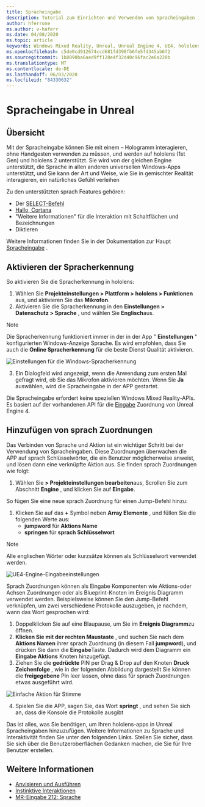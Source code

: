 ```yaml
---
title: Spracheingabe
description: Tutorial zum Einrichten und Verwenden von Spracheingaben in hololens 2 und Unreal Engine
author: hferrone
ms.author: v-haferr
ms.date: 04/08/2020
ms.topic: article
keywords: Windows Mixed Reality, Unreal, Unreal Engine 4, UE4, hololens 2, Voice, Voice Input, Spracherkennung, gemischte Realität, Entwicklung, Features, Dokumentation, Anleitungen, holograms, Spieleentwicklung
ms.openlocfilehash: c5de0cd912674ccd681fd398fb6fe5fd345ab6f2
ms.sourcegitcommit: 1b8090ba6aed9ff128e4f32d40c96fac2e6a220b
ms.translationtype: MT
ms.contentlocale: de-DE
ms.lasthandoff: 06/03/2020
ms.locfileid: "84330632"
---
```

# <a name="voice-input-in-unreal"></a>Spracheingabe in Unreal

## <a name="overview"></a>Übersicht
Mit der Spracheingabe können Sie mit einem – Hologramm interagieren, ohne Handgesten verwenden zu müssen, und werden auf hololens (1st Gen) und hololens 2 unterstützt. Sie wird von der gleichen Engine unterstützt, die Sprache in allen anderen universellen Windows-Apps unterstützt, und Sie kann der Art und Weise, wie Sie in gemischter Realität interagieren, ein natürliches Gefühl verleihen 

Zu den unterstützten sprach Features gehören:
- Der [SELECT-Befehl](https://docs.microsoft.com/windows/mixed-reality/voice-input#the-select-command)
- [Hallo, Cortana](https://docs.microsoft.com/windows/mixed-reality/voice-input#hey-cortana)
- "Weitere Informationen" für die Interaktion mit Schaltflächen und Bezeichnungen
- Diktieren

Weitere Informationen finden Sie in der Dokumentation zur Haupt [Spracheingabe](voice-input.md) .

## <a name="enabling-speech-recognition"></a>Aktivieren der Spracherkennung

So aktivieren Sie die Spracherkennung in hololens:
1. Wählen Sie **Projekteinstellungen > Plattform > hololens > Funktionen** aus, und aktivieren Sie das **Mikrofon**. 
2. Aktivieren Sie die Spracherkennung in den **Einstellungen > Datenschutz > Sprache** , und wählen Sie **Englisch**aus.

> [!NOTE]
> Die Spracherkennung funktioniert immer in der in der App " **Einstellungen** " konfigurierten Windows-Anzeige Sprache. Es wird empfohlen, dass Sie auch die **Online Spracherkennung** für die beste Dienst Qualität aktivieren.

![Einstellungen für die Windows-Spracherkennung](images/unreal/speech-recognition-settings.png)

3. Ein Dialogfeld wird angezeigt, wenn die Anwendung zum ersten Mal gefragt wird, ob Sie das Mikrofon aktivieren möchten. Wenn Sie **Ja** auswählen, wird die Spracheingabe in der APP gestartet.

Die Spracheingabe erfordert keine speziellen Windows Mixed Reality-APIs. Es basiert auf der vorhandenen API für die [Eingabe](https://docs.unrealengine.com/Gameplay/Input/index.html) Zuordnung von Unreal Engine 4. 

## <a name="adding-speech-mappings"></a>Hinzufügen von sprach Zuordnungen
Das Verbinden von Sprache und Aktion ist ein wichtiger Schritt bei der Verwendung von Spracheingaben. Diese Zuordnungen überwachen die APP auf sprach Schlüsselwörter, die ein Benutzer möglicherweise anweist, und lösen dann eine verknüpfte Aktion aus. Sie finden sprach Zuordnungen wie folgt:
1. Wählen Sie **> Projekteinstellungen bearbeiten**aus, Scrollen Sie zum Abschnitt **Engine** , und klicken Sie auf **Eingabe**.

So fügen Sie eine neue sprach Zuordnung für einen Jump-Befehl hinzu:
1. Klicken Sie auf das **+** Symbol neben **Array Elemente** , und füllen Sie die folgenden Werte aus:
    * **jumpword** für **Aktions Name**
    * **springen** für **sprach Schlüsselwort**

> [!NOTE]
> Alle englischen Wörter oder kurzsätze können als Schlüsselwort verwendet werden. 

![UE4-Engine-Eingabeeinstellungen](images/unreal/engine-input.png)

Sprach Zuordnungen können als Eingabe Komponenten wie Aktions-oder Achsen Zuordnungen oder als Blueprint-Knoten im Ereignis Diagramm verwendet werden. Beispielsweise können Sie den Jump-Befehl verknüpfen, um zwei verschiedene Protokolle auszugeben, je nachdem, wann das Wort gesprochen wird:

1. Doppelklicken Sie auf eine Blaupause, um Sie im **Ereignis Diagramm**zu öffnen.
2. **Klicken Sie mit der rechten Maustaste** , und suchen Sie nach dem **Aktions Namen** ihrer sprach Zuordnung (in diesem Fall **jumpword**), und drücken Sie dann die **Eingabe**Taste. Dadurch wird dem Diagramm ein **Eingabe Aktions** Knoten hinzugefügt.
3. Ziehen Sie die **gedrückte** PIN per Drag & Drop auf den Knoten **Druck Zeichenfolge** , wie in der folgenden Abbildung dargestellt Sie können die **freigegebene** Pin leer lassen, ohne dass für sprach Zuordnungen etwas ausgeführt wird.
 
![Einfache Aktion für Stimme](images/unreal/voice-input-img-03.png)

4. Spielen Sie die APP, sagen Sie, das Wort **springt** , und sehen Sie sich an, dass die Konsole die Protokolle ausgibt

Das ist alles, was Sie benötigen, um Ihren hololens-apps in Unreal Spracheingaben hinzuzufügen. Weitere Informationen zu Sprache und Interaktivität finden Sie unter den folgenden Links. Stellen Sie sicher, dass Sie sich über die Benutzeroberflächen Gedanken machen, die Sie für Ihre Benutzer erstellen.

## <a name="see-also"></a>Weitere Informationen
* [Anvisieren und Ausführen](gaze-and-commit.md)
* [Instinktive Interaktionen](interaction-fundamentals.md)
* [MR-Eingabe 212: Sprache](holograms-212.md)
